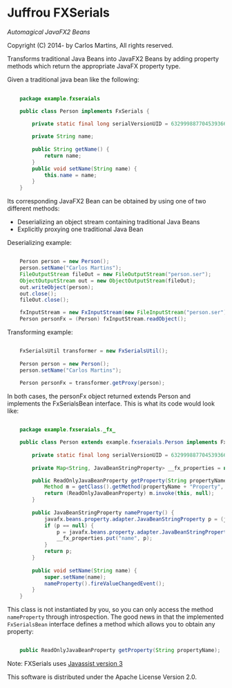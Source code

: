 Juffrou FXSerials
=================

_Automagical JavaFX2 Beans_

Copyright (C) 2014- by Carlos Martins, All rights reserved.

Transforms traditional Java Beans into JavaFX2 Beans by adding property methods which return the appropriate JavaFX property type.

Given a traditional java bean like the following:

```java
	
	package example.fxseraials

	public class Person implements FxSerials {
	
		private static final long serialVersionUID = 6329998877045393661L;

		private String name;
	
		public String getName() {
			return name;
		}
		public void setName(String name) {
			this.name = name;
		}
	}
```

Its corresponding JavaFX2 Bean can be obtained by using one of two different methods:

- Deserializing an object stream containing traditional Java Beans
- Explicitly proxying one traditional Java Bean

Deserializing example:

```java

	Person person = new Person();
	person.setName("Carlos Martins");
	FileOutputStream fileOut = new FileOutputStream("person.ser");
	ObjectOutputStream out = new ObjectOutputStream(fileOut);
	out.writeObject(person);
	out.close();
	fileOut.close();

	fxInputStream = new FxInputStream(new FileInputStream("person.ser"););
    Person personFx = (Person) fxInputStream.readObject();
```

Transforming example:

```java

	FxSerialsUtil transformer = new FxSerialsUtil();
	
	Person person = new Person();
	person.setName("Carlos Martins");
	
	Person personFx = transformer.getProxy(person);
```

In both cases, the personFx object returned extends Person and implements the FxSerialsBean interface. This is what its code would look like:

```java

	package example.fxseraials._fx_

	public class Person extends example.fxseraials.Person implements FxSerialsBean {
	
		private static final long serialVersionUID = 6329998877045393661L;
		
		private Map<String, JavaBeanStringProperty> __fx_properties = new HashMap<String, JavaBeanStringProperty>();

		public ReadOnlyJavaBeanProperty getProperty(String propertyName) {
			Method m = getClass().getMethod(propertyName + "Property", null);
			return (ReadOnlyJavaBeanProperty) m.invoke(this, null);
		}
		
		public JavaBeanStringProperty nameProperty() {
			javafx.beans.property.adapter.JavaBeanStringProperty p = (javafx.beans.property.adapter.JavaBeanStringProperty) __fx_properties.get("name");
			if (p == null) {
				p = javafx.beans.property.adapter.JavaBeanStringPropertyBuilder.create().bean(this).name("name").getter("getName").setter("setName").build();
				__fx_properties.put("name", p);
			}
			return p;
		}
		
		public void setName(String name) {
			super.setName(name);
			nameProperty().fireValueChangedEvent();
		}
	}

```

This class is not instantiated by you, so you can only access the method `nameProperty` through introspection. The good news in that the implemented `FxSerialsBean` interface defines a method which allows you to obtain any property:

```java

	public ReadOnlyJavaBeanProperty getProperty(String propertyName);
```

Note: FXSerials uses [Javassist version 3](https://github.com/jboss-javassist/javassist "Javassist on Github")

This software is distributed under the Apache License Version 2.0.
